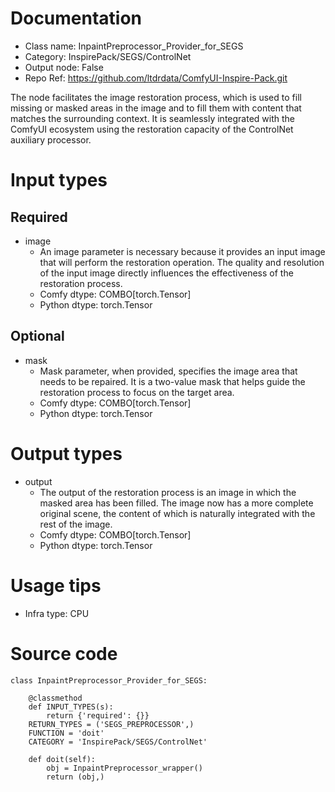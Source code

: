 # Documentation
- Class name: InpaintPreprocessor_Provider_for_SEGS
- Category: InspirePack/SEGS/ControlNet
- Output node: False
- Repo Ref: https://github.com/ltdrdata/ComfyUI-Inspire-Pack.git

The node facilitates the image restoration process, which is used to fill missing or masked areas in the image and to fill them with content that matches the surrounding context. It is seamlessly integrated with the ComfyUI ecosystem using the restoration capacity of the ControlNet auxiliary processor.

# Input types
## Required
- image
    - An image parameter is necessary because it provides an input image that will perform the restoration operation. The quality and resolution of the input image directly influences the effectiveness of the restoration process.
    - Comfy dtype: COMBO[torch.Tensor]
    - Python dtype: torch.Tensor
## Optional
- mask
    - Mask parameter, when provided, specifies the image area that needs to be repaired. It is a two-value mask that helps guide the restoration process to focus on the target area.
    - Comfy dtype: COMBO[torch.Tensor]
    - Python dtype: torch.Tensor

# Output types
- output
    - The output of the restoration process is an image in which the masked area has been filled. The image now has a more complete original scene, the content of which is naturally integrated with the rest of the image.
    - Comfy dtype: COMBO[torch.Tensor]
    - Python dtype: torch.Tensor

# Usage tips
- Infra type: CPU

# Source code
```
class InpaintPreprocessor_Provider_for_SEGS:

    @classmethod
    def INPUT_TYPES(s):
        return {'required': {}}
    RETURN_TYPES = ('SEGS_PREPROCESSOR',)
    FUNCTION = 'doit'
    CATEGORY = 'InspirePack/SEGS/ControlNet'

    def doit(self):
        obj = InpaintPreprocessor_wrapper()
        return (obj,)
```